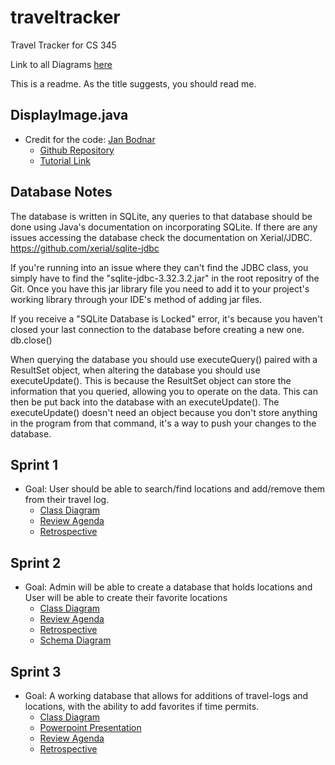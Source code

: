 # traveltracker
Travel Tracker for CS 345

Link to all Diagrams [here](https://drive.google.com/file/d/11yCjMl8PNKK4R_5L2aCVjqPbpJA9rFeN/view?usp=sharing)

This is a readme. As the title suggests, you should read me.
## DisplayImage.java
* Credit for the code: [Jan Bodnar](https://github.com/janbodnar)
    - [Github Repository](https://github.com/janbodnar/Display-Image.git)
    - [Tutorial Link](https://zetcode.com/java/displayimage/)

## Database Notes
The database is written in SQLite, any queries to that database should be done using Java's documentation on incorporating SQLite.
If there are any issues accessing the database check the documentation on Xerial/JDBC. 
https://github.com/xerial/sqlite-jdbc

If you're running into an issue where they can't find the JDBC class, you simply have to find the "sqlite-jdbc-3.32.3.2.jar" in the root repositry of the Git. Once you have this jar library file you need to add it to your project's working library through your IDE's method of adding jar files.

If you receive a "SQLite Database is Locked" error, it's because you haven't closed your last connection to the database before creating a new one. db.close()

When querying the database you should use executeQuery() paired with a ResultSet object, when altering the database you should use executeUpdate(). This is 
because the ResultSet object can store the information that you queried, allowing you to operate on the data. This can then be put back into the database 
with an executeUpdate(). The executeUpdate() doesn't need an object because you don't store anything in the program from that command, it's a way to push
your changes to the database.

## Sprint 1
* Goal: User should be able to search/find locations and add/remove them from their travel log.
    - [Class Diagram](https://viewer.diagrams.net/?page-id=ZwHcOdonUymgxgGQwOtW&highlight=0000ff&edit=_blank&layers=1&nav=1&page-id=ZwHcOdonUymgxgGQwOtW#G11yCjMl8PNKK4R_5L2aCVjqPbpJA9rFeN)
    - [Review Agenda](https://docs.google.com/document/d/1bs-s56xOaBFBxPl2S9CGJ1s0Qm7sTqiuuwDVgVT6zbw/edit?usp=sharing)
    - [Retrospective](https://docs.google.com/document/d/1gwihNZGYR9QlfwOC5aEMi2xGmAw6mYUqKJyXcgVB_3s/edit?usp=sharing)

## Sprint 2
* Goal: Admin will be able to create a database that holds locations and User will be able to create their favorite locations
    - [Class Diagram](https://viewer.diagrams.net/?page-id=VFEpWD1bOymtlLSVHwUH&highlight=0000ff&edit=_blank&layers=1&nav=1&page-id=VFEpWD1bOymtlLSVHwUH#G11yCjMl8PNKK4R_5L2aCVjqPbpJA9rFeN)
    - [Review Agenda](https://docs.google.com/document/d/1XQOStZZfRXacwk9MZQLphKxcYgYMD51B5Mgd-ofE2Ec/edit?usp=sharing)
    - [Retrospective](https://docs.google.com/document/d/1fRtSQSrhL0Kdo3CSHVXXQ9r7uDCzBrIbZqU2GfFBR58/edit?usp=sharing)
    - [Schema Diagram](https://docs.google.com/document/d/1xuo0ckXY9gpKe9JAxN9M5s7DHg_F3pNvL7Cd_gIhLjc/edit)

## Sprint 3
* Goal: A working database that allows for additions of travel-logs and locations, with the ability to add favorites if time permits.
    - [Class Diagram](https://viewer.diagrams.net/?page-id=HqoNyrA8FzuPfwiXrrQT&highlight=0000ff&edit=_blank&layers=1&nav=1&page-id=HqoNyrA8FzuPfwiXrrQT#G11yCjMl8PNKK4R_5L2aCVjqPbpJA9rFeN)
    - [Powerpoint Presentation](https://docs.google.com/presentation/d/1zWrdNF1j_-SzLQlLL7lWGC7pyn___cdWVYFoR-q6c6g/edit#slide=id.gd3c7dc5a02_0_10)
    - [Review Agenda](https://docs.google.com/document/d/1cA44m_fjAUfupRIhQ98fWUjmZRBBNxapbEgFYXl3oTI/edit?usp=sharing)
    - [Retrospective](https://docs.google.com/document/d/1SVUW7I6fiV9CYjBIdx2pY3S7xlaUOC6fcspvOdiHhms/edit?usp=sharing)
